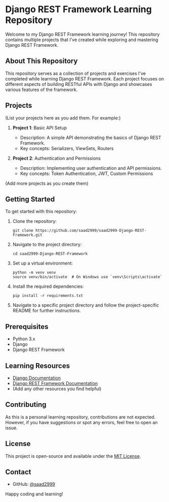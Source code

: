 # Django REST Framework Learning Repository

Welcome to my Django REST Framework learning journey! This repository contains multiple projects that I've created while exploring and mastering Django REST Framework.

## About This Repository

This repository serves as a collection of projects and exercises I've completed while learning Django REST Framework. Each project focuses on different aspects of building RESTful APIs with Django and showcases various features of the framework.

## Projects

(List your projects here as you add them. For example:)

1. **Project 1**: Basic API Setup
   - Description: A simple API demonstrating the basics of Django REST Framework.
   - Key concepts: Serializers, ViewSets, Routers

2. **Project 2**: Authentication and Permissions
   - Description: Implementing user authentication and API permissions.
   - Key concepts: Token Authentication, JWT, Custom Permissions

(Add more projects as you create them)

## Getting Started

To get started with this repository:

1. Clone the repository:
   ```
   git clone https://github.com/saad2999/saad2999-Django-REST-Framework.git
   ```

2. Navigate to the project directory:
   ```
   cd saad2999-Django-REST-Framework
   ```

3. Set up a virtual environment:
   ```
   python -m venv venv
   source venv/bin/activate  # On Windows use `venv\Scripts\activate`
   ```

4. Install the required dependencies:
   ```
   pip install -r requirements.txt
   ```

5. Navigate to a specific project directory and follow the project-specific README for further instructions.

## Prerequisites

- Python 3.x
- Django
- Django REST Framework

## Learning Resources

- [Django Documentation](https://docs.djangoproject.com/)
- [Django REST Framework Documentation](https://www.django-rest-framework.org/)
- (Add any other resources you find helpful)

## Contributing

As this is a personal learning repository, contributions are not expected. However, if you have suggestions or spot any errors, feel free to open an issue.

## License

This project is open-source and available under the [MIT License](LICENSE).

## Contact

- GitHub: [@saad2999](https://github.com/saad2999)

Happy coding and learning!